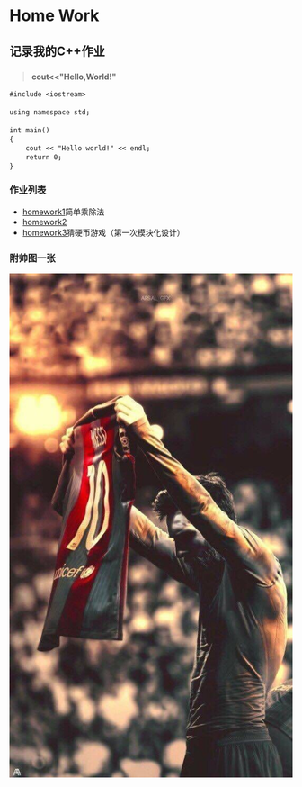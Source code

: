 # **Home Work**
## **记录我的C++作业**
###  
>**cout<<"Hello,World!"**
```
#include <iostream>

using namespace std;

int main()
{
    cout << "Hello world!" << endl;
    return 0;
}
```
### **作业列表**
- [homework1](https://github.com/littleFlyDog/home-work/blob/main/homeworkfile/homework1.cpp)简单乘除法
- [homework2](https://github.com/littleFlyDog/home-work/blob/main/homeworkfile/homework2.cpp)
- [homework3](https://github.com/littleFlyDog/home-work/tree/main/homeworkfile/playthecoin)猜硬币游戏（第一次模块化设计）
### **附帅图一张**
![](https://github.com/littleFlyDog/home-work/blob/main/pictures/Barcelona.jpg)
